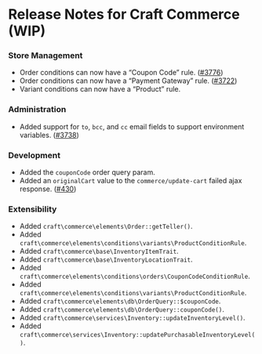 # Release Notes for Craft Commerce (WIP)

### Store Management
- Order conditions can now have a “Coupon Code” rule. ([#3776](https://github.com/craftcms/commerce/discussions/3776))
- Order conditions can now have a “Payment Gateway” rule. ([#3722](https://github.com/craftcms/commerce/discussions/3722))
- Variant conditions can now have a “Product” rule.

### Administration
- Added support for `to`, `bcc`, and `cc` email fields to support environment variables. ([#3738](https://github.com/craftcms/commerce/issues/3738))

### Development
- Added the `couponCode` order query param.
- Added an `originalCart` value to the `commerce/update-cart` failed ajax response. ([#430](https://github.com/craftcms/commerce/issues/430))

### Extensibility

- Added `craft\commerce\elements\Order::getTeller()`.
- Added `craft\commerce\elements\conditions\variants\ProductConditionRule`.
- Added `craft\commerce\base\InventoryItemTrait`.
- Added `craft\commerce\base\InventoryLocationTrait`.
- Added `craft\commerce\elements\conditions\orders\CouponCodeConditionRule`.
- Added `craft\commerce\elements\conditions\variants\ProductConditionRule`.
- Added `craft\commerce\elements\db\OrderQuery::$couponCode`.
- Added `craft\commerce\elements\db\OrderQuery::couponCode()`.
- Added `craft\commerce\services\Inventory::updateInventoryLevel()`.
- Added `craft\commerce\services\Inventory::updatePurchasableInventoryLevel()`.